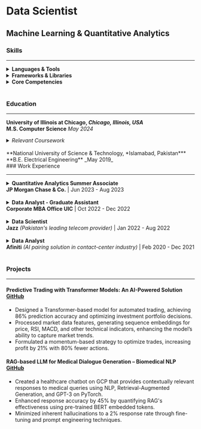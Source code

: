 # Data Scientist
## Machine Learning & Quantitative Analytics  
### Skills

---

<details>
  <summary><strong>Languages & Tools</strong></summary>
  <ul>
    <li><strong>Programming Languages:</strong>
      <ul>
        <li>Python</li>
        <li>C++</li>
        <li>SQL</li>
      </ul>
    </li>
    <li><strong>Tools & Platforms:</strong>
      <ul>
        <li>Spark</li>
        <li>Google Cloud Platform (GCP)</li>
        <li>Tableau</li>
        <li>Teradata</li>
      </ul>
    </li>
  </ul>
</details>

<details>
  <summary><strong>Frameworks & Libraries</strong></summary>
  <ul>
    <li>NumPy</li>
    <li>Pandas</li>
    <li>Matplotlib</li>
    <li>XGBoost</li>
    <li>Scikit-learn</li>
    <li>PyTorch</li>
    <li>PyMC</li>
    <li>TensorFlow</li>
  </ul>
</details>

<details>
  <summary><strong>Core Competencies</strong></summary>
  <ul>
    <li>Data Mining</li>
    <li>Visualization</li>
    <li>Machine Learning</li>
    <li>Deep Learning</li>
    <li>Database Management</li>
    <li>Distributed Computing</li>
  </ul>
</details>
<br>

### Education

---

**University of Illinois at Chicago, *Chicago, Illinois, USA***  
**M.S. Computer Science** _May 2024_
<details>
  <summary><em>Relevant Coursework</em></summary>
  <ul>
    <li>Machine Learning</li>
    <li>Artificial Intelligence</li>
    <li>Computer Algorithms</li>
    <li>Big Data Mining</li>
    <li>Neural Networks</li>
    <li>Biomedical NLP</li>
    <li>Economics & Computation</li>
    <li>Parallel Processing</li>
  </ul>
</details>
<br> 
**National University of Science & Technology, *Islamabad, Pakistan***  
**B.E. Electrical Engineering** _May 2019_  
<br>
### Work Experience

---

<details>
  <summary><strong>Quantitative Analytics Summer Associate</strong><br><strong>JP Morgan Chase & Co.</strong> | Jun 2023 - Aug 2023</summary>
  <ul>
    <li>Applied statistical methodologies under the Model Risk team to identify and mitigate biases in financial models.</li>
    <li>Partnered with model reviewers to enhance predictive models, optimizing risk management strategies.</li>
    <li>Leveraged game theory and classification models in Python for model explainability and feature extraction, improving predictive accuracy.</li>
    <br>
  </ul>
</details>
<br>

<details>
  <summary><strong>Data Analyst - Graduate Assistant</strong><br><strong>Corporate MBA Office UIC</strong> | Oct 2022 - Dec 2022</summary>
  <ul>
    <li>Implemented ETL process to ingest financial stock market data of 10 geographical zones from WRDS.</li>
    <li>Automated synchronization of data using Spark, distributing data processing on large streaming datasets.</li>
    <li>Extracted and refined raw datasets from SQL database into optimized versions for improved comprehension and actionable reporting.</li>
    <li>Documented architecture, workflows, and dependencies of ETL process.</li>
    <br>
  </ul>
</details>
<br>

<details>
  <summary><strong>Data Scientist</strong><br><strong>Jazz</strong> <em>(Pakistan's leading telecom provider)</em> | Jan 2022 - Aug 2022</summary>
  <ul>
    <li>Developed ML models for churn prediction, campaign success, customer segmentation, and target marketing, driving actionable insights.</li>
    <li>Automated ad-hoc reporting using SQL, Python, and Apache Spark, reducing analysis time and supporting multiple business functions.</li>
    <li>Leveraged PySpark to extract and analyze large datasets, enhancing data-driven decision-making.</li>
    <li>Collaborated with cross-functional teams to deliver descriptive and prescriptive analytics, aligning with business objectives.</li>
    <br>
  </ul>
</details>
<br>

<details>
  <summary><strong>Data Analyst</strong><br><strong>Afiniti</strong> <em>(AI pairing solution in contact-center industry)</em> | Feb 2020 - Dec 2021</summary>
  <ul>
    <li>Proactively examined real-time data and conducted in-depth root cause analyses of production issues using SQL and monitoring tools, for strategic enhancements to the AI model.</li>
    <li>Implemented hierarchical models, leveraging customer/agent attributes and historical interaction data at multiple levels, to aid Afiniti in improved pairing leading to caller satisfaction, agent productivity, and call center performance.</li>
    <li>Developed statistical models leveraging the STAN framework to construct agent and caller profiles, intelligently pairing agents with callers, resulting in a maximum success rate.</li>
    <li>Elevated operational performance through the implementation of Grafana dashboards.</li>
    <li>Developed production support workflow processes for Afiniti’s product, Afinti Airo.</li>
    <br>
  </ul>
</details>
<br>

### Projects

---

#### Predictive Trading with Transformer Models: An AI-Powered Solution [GitHub](https://github.com/zohairhashmi/blockhouse-transformers)

- Designed a Transformer-based model for automated trading, achieving 86% prediction accuracy and optimizing investment portfolio decisions.
- Processed market data features, generating sequence embeddings for price, RSI, MACD, and other technical indicators, enhancing the model’s ability to capture market trends.
- Formulated a momentum-based strategy to optimize trades, increasing profit by 21% with 80% fewer actions.

#### RAG-based LLM for Medical Dialogue Generation – Biomedical NLP [GitHub](https://github.com/advaitpai/Medical-Dialog-Generation)

- Created a healthcare chatbot on GCP that provides contextually relevant responses to medical queries using NLP, Retrieval-Augmented Generation, and GPT-3 on PyTorch.
- Enhanced response accuracy by 45% by quantifying RAG's effectiveness using pre-trained BERT embedded tokens.
- Minimized inherent hallucinations to a 2% response rate through fine-tuning and prompt engineering techniques.
